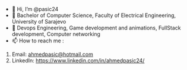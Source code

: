 - 👋 Hi, I’m @pasic24
- 👀 Bachelor of Computer Science, Faculty of Electrical Engineering, University of Sarajevo
- 📕 Devops Engineering, Game development and animations, FullStack development, Computer networking
- 📫 How to reach me :
1. Email: ahmedpasic@hotmail.com
2. LinkedIn: https://www.linkedin.com/in/ahmedpasic24/


<!---
pasic24/pasic24 is a ✨ special ✨ repository because its `README.md` (this file) appears on your GitHub profile.
You can click the Preview link to take a look at your changes.
--->
